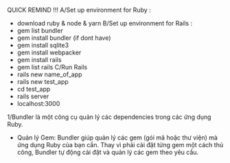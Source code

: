 QUICK REMIND !!! 
A/Set up environment for Ruby : 
-  download ruby & node & yarn
B/Set up environment for Rails : 
- gem list bundler
- gem install bundler (if dont have)
- gem install sqlite3
- gem install webpacker
- gem install rails
- gem list rails
C/Run Rails
- rails new name_of_app
- rails new test_app
- cd test_app
- rails server
- localhost:3000


1/Bundler là một công cụ quản lý các dependencies trong các ứng dụng Ruby.
- Quản lý Gem: Bundler giúp quản lý các gem (gói mã hoặc thư viện) mà ứng dụng Ruby của bạn cần. Thay vì phải cài đặt từng gem một cách thủ công, Bundler tự động cài đặt và quản lý các gem theo yêu cầu.
